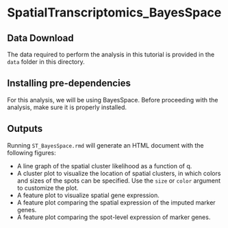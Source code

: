 # SpatialTranscriptomics_BayesSpace

## Data Download
The data required to perform the analysis in this tutorial is provided in the `data` folder in this directory.

## Installing pre-dependencies
For this analysis, we will be using BayesSpace. Before proceeding with the analysis, make sure it is properly installed.

## Outputs
Running `ST_BayesSpace.rmd` will generate an HTML document with the following figures:
    
  - A line graph of the spatial cluster likelihood as a function of q.
  - A cluster plot to visualize the location of spatial clusters, in which colors and sizes of the spots can be specified. Use the `size` or `color` argument to customize the plot.
  - A feature plot to visualize spatial gene expression.
  - A feature plot comparing the spatial expression of the imputed marker genes.
  - A feature plot comparing the spot-level expression of marker genes.